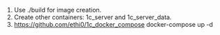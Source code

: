 1. Use ./build for image creation.
2. Create other containers: 1c_server and 1c_server_data.
3. https://github.com/ethi0/1c_docker_compose
docker-compose up -d

